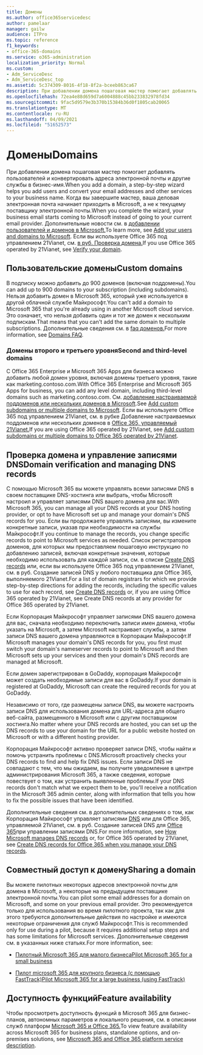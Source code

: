 ```yaml
---
title: Домены
ms.author: office365servicedesc
author: pamelaar
manager: gailw
audience: ITPro
ms.topic: reference
f1_keywords:
- office-365-domains
ms.service: o365-administration
localization_priority: Normal
ms.custom:
- Adm_ServiceDesc
- Adm_ServiceDesc_top
ms.assetid: 5c374309-8016-4f18-8f2a-bceeb863ca67
description: При добавлении домена пошаговая мастер помогает добавлять пользователей и конвертировать адреса электронной почты и другие службы в бизнес-имя. Когда вы завершите мастер, ваша деловая электронная почта начинает приходить в Microsoft, а не к текущему поставщику электронной почты. Дополнительные новости см. в добавлении пользователей и доменов в Microsoft. Если вы используете Office 365 под управлением 21Vianet, см. в руб. Проверка домена.
ms.openlocfilehash: 72ea4e88d659d7a6004888c45bb233832978fd34
ms.sourcegitcommit: 9fac5d9579e3b370b15384b36d0f1805cab20065
ms.translationtype: MT
ms.contentlocale: ru-RU
ms.lasthandoff: 04/09/2021
ms.locfileid: "51652573"
---
```

# <a name="domains"></a><span data-ttu-id="6557f-106">Домены</span><span class="sxs-lookup"><span data-stu-id="6557f-106">Domains</span></span>

<span data-ttu-id="6557f-107">При добавлении домена пошаговая мастер помогает добавлять пользователей и конвертировать адреса электронной почты и другие службы в бизнес-имя.</span><span class="sxs-lookup"><span data-stu-id="6557f-107">When you add a domain, a step-by-step wizard helps you add users and convert your email addresses and other services to your business name.</span></span> <span data-ttu-id="6557f-108">Когда вы завершите мастер, ваша деловая электронная почта начинает приходить в Microsoft, а не к текущему поставщику электронной почты.</span><span class="sxs-lookup"><span data-stu-id="6557f-108">When you complete the wizard, your business email starts coming to Microsoft instead of going to your current email provider.</span></span> <span data-ttu-id="6557f-109">Дополнительные новости см. в [добавлении пользователей и доменов в Microsoft.](https://support.office.com/article/6383f56d-3d09-4dcb-9b41-b5f5a5efd611)</span><span class="sxs-lookup"><span data-stu-id="6557f-109">To learn more, see [Add your users and domains to Microsoft](https://support.office.com/article/6383f56d-3d09-4dcb-9b41-b5f5a5efd611).</span></span> <span data-ttu-id="6557f-110">Если вы используете Office 365 под управлением 21Vianet, см. [в руб. Проверка домена.](/office365/admin/setup/add-domain)</span><span class="sxs-lookup"><span data-stu-id="6557f-110">If you use Office 365 operated by 21Vianet, see [Verify your domain](/office365/admin/setup/add-domain).</span></span>
  
## <a name="custom-domains"></a><span data-ttu-id="6557f-111">Пользовательские домены</span><span class="sxs-lookup"><span data-stu-id="6557f-111">Custom domains</span></span>

<span data-ttu-id="6557f-112">В подписку можно добавить до 900 доменов (включая поддомены).</span><span class="sxs-lookup"><span data-stu-id="6557f-112">You can add up to 900 domains to your subscription (including subdomains).</span></span> <span data-ttu-id="6557f-113">Нельзя добавить домен в Microsoft 365, который уже используется в другой облачной службе Майкрософт.</span><span class="sxs-lookup"><span data-stu-id="6557f-113">You can't add a domain to Microsoft 365 that you're already using in another Microsoft cloud service.</span></span> <span data-ttu-id="6557f-114">Это означает, что нельзя добавить один и тот же домен к нескольким подпискам.</span><span class="sxs-lookup"><span data-stu-id="6557f-114">That means that you can't add the same domain to multiple subscriptions.</span></span> <span data-ttu-id="6557f-115">Дополнительные сведения см. в [faq доменов.](https://support.office.com/article/Domains-FAQ-1272bad0-4bd4-4796-8005-67d6fb3afc5a)</span><span class="sxs-lookup"><span data-stu-id="6557f-115">For more information, see [Domains FAQ](https://support.office.com/article/Domains-FAQ-1272bad0-4bd4-4796-8005-67d6fb3afc5a).</span></span>
  
### <a name="second-and-third-level-domains"></a><span data-ttu-id="6557f-116">Домены второго и третьего уровня</span><span class="sxs-lookup"><span data-stu-id="6557f-116">Second and third-level domains</span></span>

<span data-ttu-id="6557f-117">С Office 365 Enterprise и Microsoft 365 Apps для бизнеса можно добавить любой домен уровня, включая домены третьего уровня, такие как marketing.contoso.com.</span><span class="sxs-lookup"><span data-stu-id="6557f-117">With Office 365 Enterprise and Microsoft 365 Apps for business, you can add any level domain, including third-level domains such as marketing.contoso.com.</span></span> <span data-ttu-id="6557f-118">См. [добавление настраиваемой поддоменов или нескольких доменов в Microsoft](/office365/admin/setup/domains-faq).</span><span class="sxs-lookup"><span data-stu-id="6557f-118">See [Add custom subdomains or multiple domains to Microsoft](/office365/admin/setup/domains-faq).</span></span> <span data-ttu-id="6557f-119">Если вы используете Office 365 под управлением 21Vianet, см. в рубке Добавление настраиваемых поддоменов или нескольких доменов в [Office 365, управляемый 21Vianet.](/office365/admin/setup/domains-faq)</span><span class="sxs-lookup"><span data-stu-id="6557f-119">If you are using Office 365 operated by 21Vianet, see [Add custom subdomains or multiple domains to Office 365 operated by 21Vianet](/office365/admin/setup/domains-faq).</span></span>
  
## <a name="domain-verification-and-managing-dns-records"></a><span data-ttu-id="6557f-120">Проверка домена и управление записями DNS</span><span class="sxs-lookup"><span data-stu-id="6557f-120">Domain verification and managing DNS records</span></span>

<span data-ttu-id="6557f-121">С помощью Microsoft 365 вы можете управлять всеми записями DNS в своем поставщике DNS-хостинга или выбрать, чтобы Microsoft настроил и управляет записями DNS вашего домена для вас.</span><span class="sxs-lookup"><span data-stu-id="6557f-121">With Microsoft 365, you can manage all your DNS records at your DNS hosting provider, or opt to have Microsoft set up and manage your domain's DNS records for you.</span></span> <span data-ttu-id="6557f-122">Если вы продолжаете управлять записями, вы измените конкретные записи, указав при необходимости на службы Майкрософт.</span><span class="sxs-lookup"><span data-stu-id="6557f-122">If you continue to manage the records, you change specific records to point to Microsoft services as needed.</span></span> <span data-ttu-id="6557f-123">Список регистраторов доменов, для которых мы предоставляем пошаговую инструкцию по добавлению записей, включая конкретные значения, которые необходимо использовать для каждой записи, см. в списке [Create DNS records](/office365/admin/get-help-with-domains/create-dns-records-at-any-dns-hosting-provider) или, если вы используете Office 365 под управлением 21Vianet, см. в руб. Создание записей DNS у любого поставщика для Office 365, выполняемого 21Vianet.</span><span class="sxs-lookup"><span data-stu-id="6557f-123">For a list of domain registrars for which we provide step-by-step directions for adding the records, including the specific values to use for each record, see [Create DNS records](/office365/admin/get-help-with-domains/create-dns-records-at-any-dns-hosting-provider) or, if you are using Office 365 operated by 21Vianet, see Create DNS records at any provider for Office 365 operated by 21Vianet.</span></span> 
  
<span data-ttu-id="6557f-124">Если Корпорация Майкрософт управляет записями DNS вашего домена для вас, сначала необходимо переключить записи имен домена, чтобы указать на Microsoft, а затем Microsoft настраивает службы, а затем записи DNS вашего домена управляются в Корпорации Майкрософт.</span><span class="sxs-lookup"><span data-stu-id="6557f-124">If Microsoft manages your domain's DNS records for you, you first must switch your domain's nameserver records to point to Microsoft and then Microsoft sets up your services and then your domain's DNS records are managed at Microsoft.</span></span>
  
<span data-ttu-id="6557f-125">Если домен зарегистрирован в GoDaddy, корпорация Майкрософт может создать необходимые записи для вас в GoDaddy.</span><span class="sxs-lookup"><span data-stu-id="6557f-125">If your domain is registered at GoDaddy, Microsoft can create the required records for you at GoDaddy.</span></span> 
  
<span data-ttu-id="6557f-126">Независимо от того, где размещены записи DNS, вы можете настроить записи DNS для использования домена для URL-адреса для общего веб-сайта, размещенного в Microsoft или с другим поставщиком хостинга.</span><span class="sxs-lookup"><span data-stu-id="6557f-126">No matter where your DNS records are hosted, you can set up the DNS records to use your domain for the URL for a public website hosted on Microsoft or with a different hosting provider.</span></span> 
  
<span data-ttu-id="6557f-127">Корпорация Майкрософт активно проверяет записи DNS, чтобы найти и помочь устранить проблемы с DNS.</span><span class="sxs-lookup"><span data-stu-id="6557f-127">Microsoft proactively checks your DNS records to find and help fix DNS issues.</span></span> <span data-ttu-id="6557f-128">Если записи DNS не совпадают с тем, что мы ожидаем, вы получите уведомление в центре администрирования Microsoft 365, а также сведения, которые повествует о том, как устранить выявленные проблемы.</span><span class="sxs-lookup"><span data-stu-id="6557f-128">If your DNS records don't match what we expect them to be, you'll receive a notification in the Microsoft 365 admin center, along with information that tells you how to fix the possible issues that have been identified.</span></span>
  
<span data-ttu-id="6557f-129">Дополнительные сведения см. в дополнительных сведениях о том, как Корпорация Майкрософт управляет записями [DNS](/office365/admin/setup/domains-faq) или для Office 365, управляемой 21Vianet, см. в руб. Создание записей DNS для [Office 365](/office365/admin/services-in-china/create-dns-records-when-you-manage-your-dns-records)при управлении записями DNS.</span><span class="sxs-lookup"><span data-stu-id="6557f-129">For more information, see [How Microsoft manages DNS records](/office365/admin/setup/domains-faq) or, for Office 365 operated by 21Vianet, see [Create DNS records for Office 365 when you manage your DNS records](/office365/admin/services-in-china/create-dns-records-when-you-manage-your-dns-records).</span></span>
  
## <a name="sharing-a-domain"></a><span data-ttu-id="6557f-130">Совместный доступ к домену</span><span class="sxs-lookup"><span data-stu-id="6557f-130">Sharing a domain</span></span>

<span data-ttu-id="6557f-131">Вы можете пилотных некоторых адресов электронной почты для домена в Microsoft, а некоторые на предыдущем поставщике электронной почты.</span><span class="sxs-lookup"><span data-stu-id="6557f-131">You can pilot some email addresses for a domain on Microsoft, and some on your previous email provider.</span></span> <span data-ttu-id="6557f-132">Это рекомендуется только для использования во время пилотного проекта, так как для этого требуются дополнительные действия по настройке и имеются некоторые ограничения для служб Майкрософт.</span><span class="sxs-lookup"><span data-stu-id="6557f-132">This is recommended only for use during a pilot, because it requires additional setup steps and has some limitations for Microsoft services.</span></span> <span data-ttu-id="6557f-133">Дополнительные сведения см. в указанных ниже статьях.</span><span class="sxs-lookup"><span data-stu-id="6557f-133">For more information, see:</span></span>
  
- [<span data-ttu-id="6557f-134">Пилотный Microsoft 365 для малого бизнеса</span><span class="sxs-lookup"><span data-stu-id="6557f-134">Pilot Microsoft 365 for a small business</span></span>](https://support.office.com/article/39cee536-6a03-40cf-b9c1-f301bb6001d7)
    
- [<span data-ttu-id="6557f-135">Пилот microsoft 365 для крупного бизнеса (с помощью FastTrack)</span><span class="sxs-lookup"><span data-stu-id="6557f-135">Pilot Microsoft 365 for a large business (using FastTrack)</span></span>](https://fasttrack.office.com/onboard)
    
## <a name="feature-availability"></a><span data-ttu-id="6557f-136">Доступность функций</span><span class="sxs-lookup"><span data-stu-id="6557f-136">Feature availability</span></span>

<span data-ttu-id="6557f-137">Чтобы просмотреть доступность функций в Microsoft 365 для бизнес-планов, автономных параметров и локального решения, см. в описании служб платформ [Microsoft 365 и Office 365.](office-365-platform-service-description.md)</span><span class="sxs-lookup"><span data-stu-id="6557f-137">To view feature availability across Microsoft 365 for business plans, standalone options, and on-premises solutions, see [Microsoft 365 and Office 365 platform service description](office-365-platform-service-description.md).</span></span>
